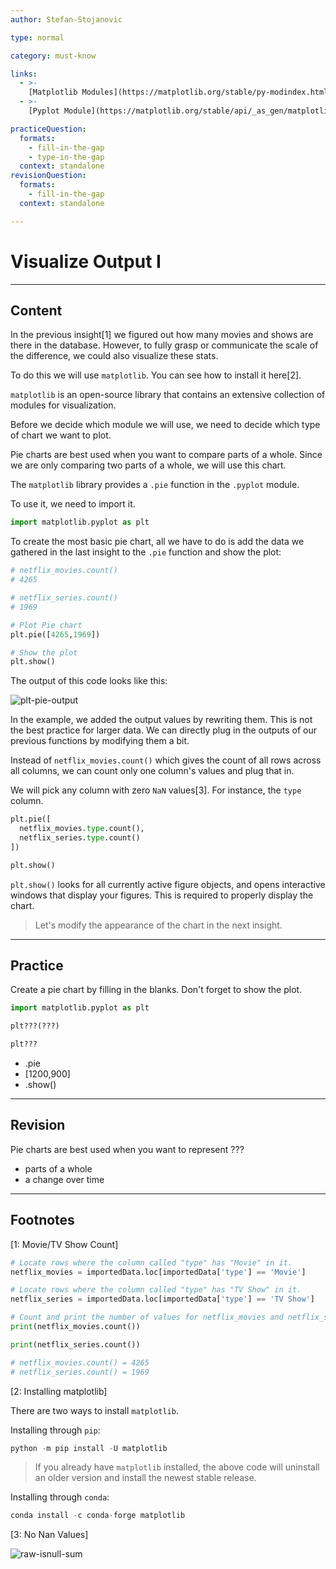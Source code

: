 ```yaml
---
author: Stefan-Stojanovic

type: normal

category: must-know

links:
  - >-
    [Matplotlib Modules](https://matplotlib.org/stable/py-modindex.html){documentation}
  - >-
    [Pyplot Module](https://matplotlib.org/stable/api/_as_gen/matplotlib.pyplot.html#module-matplotlib.pyplot){documentation}

practiceQuestion:
  formats:
    - fill-in-the-gap
    - type-in-the-gap
  context: standalone
revisionQuestion:
  formats:
    - fill-in-the-gap
  context: standalone

---
```


# Visualize Output I

---
## Content

In the previous insight[1] we figured out how many movies and shows are there in the database. However, to fully grasp or communicate the scale of the difference, we could also visualize these stats.

To do this we will use `matplotlib`. You can see how to install it here[2].

`matplotlib` is an open-source library that contains an extensive collection of modules for visualization. 

Before we decide which module we will use, we need to decide which type of chart we want to plot.

Pie charts are best used when you want to compare parts of a whole. Since we are only comparing two parts of a whole, we will use this chart.


The `matplotlib` library provides a `.pie` function in the `.pyplot` module.

To use it, we need to import it.

```py
import matplotlib.pyplot as plt
```

To create the most basic pie chart, all we have to do is add the data we gathered in the last insight to the `.pie` function and show the plot:

```python
# netflix_movies.count()
# 4265

# netflix_series.count()
# 1969

# Plot Pie chart
plt.pie([4265,1969])

# Show the plot
plt.show()
```

The output of this code looks like this:

![plt-pie-output](https://img.enkipro.com/91fd23fddc318cc690ae4cba72b1c809.png)

In the example, we added the output values by rewriting them. This is not the best practice for larger data. We can directly plug in the outputs of our previous functions by modifying them a bit.

Instead of `netflix_movies.count()` which gives the count of all rows across all columns, we can count only one column's values and plug that in.

We will pick any column with zero `NaN` values[3]. For instance, the `type` column.

```python
plt.pie([
  netflix_movies.type.count(),
  netflix_series.type.count()
])

plt.show()
```

`plt.show()` looks for all currently active figure objects, and opens interactive windows that display your figures. This is required to properly display the chart.

> Let's modify the appearance of the chart in the next insight.

---

## Practice

Create a pie chart by filling in the blanks. Don't forget to show the plot.

```python
import matplotlib.pyplot as plt

plt???(???)

plt???
```

- .pie
- [1200,900]
- .show()

---

## Revision

Pie charts are best used when you want to represent ???

- parts of a whole
- a change over time

---

## Footnotes

[1: Movie/TV Show Count]

```py
# Locate rows where the column called "type" has "Movie" in it.
netflix_movies = importedData.loc[importedData['type'] == 'Movie']

# Locate rows where the column called "type" has "TV Show" in it.
netflix_series = importedData.loc[importedData['type'] == 'TV Show']

# Count and print the number of values for netflix_movies and netflix_series 
print(netflix_movies.count())

print(netflix_series.count())

# netflix_movies.count() = 4265
# netflix_series.count() = 1969
```

[2: Installing matplotlib]

There are two ways to install `matplotlib`.

Installing through `pip`:
```python
python -m pip install -U matplotlib
```

> If you already have `matplotlib` installed, the above code will uninstall an older version and install the newest stable release.

Installing through `conda`:

```python
conda install -c conda-forge matplotlib
```

[3: No Nan Values]

![raw-isnull-sum](https://img.enkipro.com/629e4a33e5c98d860011a442d3bba282.png)
